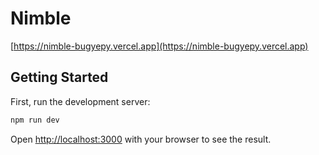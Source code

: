 # Nimble

[https://nimble-bugyepy.vercel.app](https://nimble-bugyepy.vercel.app)

## Getting Started

First, run the development server:

```bash
npm run dev
```

Open [http://localhost:3000](http://localhost:3000) with your browser to see the result.
